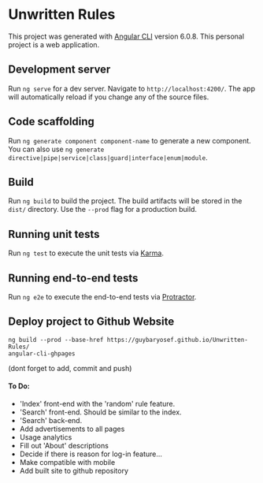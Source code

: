 # Unwritten Rules

This project was generated with [Angular CLI](https://github.com/angular/angular-cli) version 6.0.8.
This personal project is a web application.
## Development server

Run `ng serve` for a dev server. Navigate to `http://localhost:4200/`. The app will automatically reload if you change any of the source files.

## Code scaffolding

Run `ng generate component component-name` to generate a new component. You can also use `ng generate directive|pipe|service|class|guard|interface|enum|module`.

## Build

Run `ng build` to build the project. The build artifacts will be stored in the `dist/` directory. Use the `--prod` flag for a production build.

## Running unit tests

Run `ng test` to execute the unit tests via [Karma](https://karma-runner.github.io).

## Running end-to-end tests

Run `ng e2e` to execute the end-to-end tests via [Protractor](http://www.protractortest.org/).

## Deploy project to Github Website
```
ng build --prod --base-href https://guybaryosef.github.io/Unwritten-Rules/
angular-cli-ghpages
```
(dont forget to add, commit and push)
#### To Do:

* 'Index' front-end with the 'random' rule feature.
* 'Search' front-end. Should be similar to the index.
* 'Search' back-end.
* Add advertisements to all pages
* Usage analytics
* Fill out 'About' descriptions
* Decide if there is reason for log-in feature...
* Make compatible with mobile
* Add built site to github repository